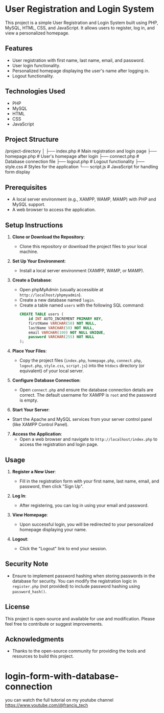 # User Registration and Login System

This project is a simple User Registration and Login System built using PHP, MySQL, HTML, CSS, and JavaScript. It allows users to register, log in, and view a personalized homepage.

## Features

- User registration with first name, last name, email, and password.
- User login functionality.
- Personalized homepage displaying the user's name after logging in.
- Logout functionality.

## Technologies Used

- PHP
- MySQL
- HTML
- CSS
- JavaScript

## Project Structure

/project-directory
│
├── index.php # Main registration and login page
├── homepage.php # User's homepage after login
├── connect.php # Database connection file
├── logout.php # Logout functionality
├── style.css # Styles for the application
└── script.js # JavaScript for handling form display

## Prerequisites

- A local server environment (e.g., XAMPP, WAMP, MAMP) with PHP and MySQL support.
- A web browser to access the application.

## Setup Instructions

1. **Clone or Download the Repository**:
   - Clone this repository or download the project files to your local machine.

2. **Set Up Your Environment**:
   - Install a local server environment (XAMPP, WAMP, or MAMP).

3. **Create a Database**:
   - Open phpMyAdmin (usually accessible at `http://localhost/phpmyadmin`).
   - Create a new database named `login`.
   - Create a table named `users` with the following SQL command:
     ```sql
     CREATE TABLE users (
         id INT AUTO_INCREMENT PRIMARY KEY,
         firstName VARCHAR(50) NOT NULL,
         lastName VARCHAR(50) NOT NULL,
         email VARCHAR(100) NOT NULL UNIQUE,
         password VARCHAR(255) NOT NULL
     );
     ```

4. **Place Your Files**:
   - Copy the project files (`index.php`, `homepage.php`, `connect.php`, `logout.php`, `style.css`, `script.js`) into the `htdocs` directory (or equivalent) of your local server.

5. **Configure Database Connection**:
   - Open `connect.php` and ensure the database connection details are correct. The default username for XAMPP is `root` and the password is empty.

6. **Start Your Server**:
 - Start the Apache and MySQL services from your server control panel (like XAMPP Control Panel).

7. **Access the Application**:
   - Open a web browser and navigate to `http://localhost/index.php` to access the registration and login page.

## Usage

1. **Register a New User**:
   - Fill in the registration form with your first name, last name, email, and password, then click "Sign Up".

2. **Log In**:
   - After registering, you can log in using your email and password.

3. **View Homepage**:
   - Upon successful login, you will be redirected to your personalized homepage displaying your name.

4. **Logout**:
   - Click the "Logout" link to end your session.

## Security Note

- Ensure to implement password hashing when storing passwords in the database for security. You can modify the registration logic in `register.php` (not provided) to include password hashing using `password_hash()`.

## License

This project is open-source and available for use and modification. Please feel free to contribute or suggest improvements.

## Acknowledgments

- Thanks to the open-source community for providing the tools and resources to build this project.


# login-form-with-database-connection
you can watch the full tutorial on my youtube channel 
https://www.youtube.com/@francis_tech
